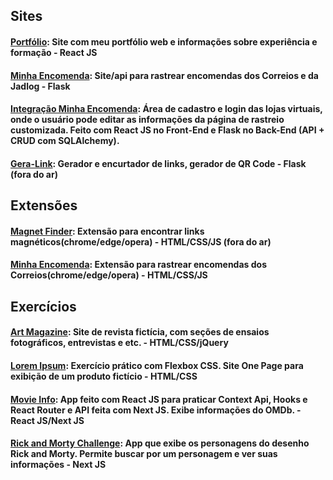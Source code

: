 

## Sites
#### [Portfólio](https://herbertsouza.netlify.app): Site com meu portfólio web e informações sobre experiência e formação - React JS
#### [Minha Encomenda](https://www.minhaencomenda.me/): Site/api para rastrear encomendas dos Correios e da Jadlog - Flask
#### [Integração Minha Encomenda](https://minha-encomenda-ecommerce.netlify.app/): Área de cadastro e login das lojas virtuais, onde o usuário pode editar as informações da página de rastreio customizada. Feito com React JS no Front-End e Flask no Back-End (API + CRUD com SQLAlchemy).
#### [Gera-Link](https://www.gera-link.com): Gerador e encurtador de links, gerador de QR Code - Flask (fora do ar)

## Extensões
#### [Magnet Finder](https://chrome.google.com/webstore/detail/magnet-finder/gmmdnbmmjmoddokgggkbfehpbfepaman/related?hl=pt-BR&authuser=0): Extensão para encontrar links magnéticos(chrome/edge/opera) - HTML/CSS/JS (fora do ar)

#### [Minha Encomenda](https://chrome.google.com/webstore/detail/minha-encomenda/cnacicmmmnkdepclkehggaeiimcjihoa?hl=pt-BR&authuser=0): Extensão para rastrear encomendas dos Correios(chrome/edge/opera) - HTML/CSS/JS

## Exercícios
#### [Art Magazine](https://herbertizidro.github.io/art-magazine/): Site de revista fictícia, com seções de ensaios fotográficos, entrevistas e etc. - HTML/CSS/jQuery
#### [Lorem Ipsum](https://herbertizidro.github.io/flex-box-estudo/): Exercício prático com Flexbox CSS. Site One Page para exibição de um produto fictício - HTML/CSS
#### [Movie Info](https://github.com/herbertizidro/movie-info-app): App feito com React JS para praticar Context Api, Hooks e React Router e API feita com Next JS. Exibe informações do OMDb. - React JS/Next JS
#### [Rick and Morty Challenge](https://github.com/herbertizidro/rick-and-morty-next-app): App que exibe os personagens do desenho Rick and Morty. Permite buscar por um personagem e ver suas informações - Next JS



